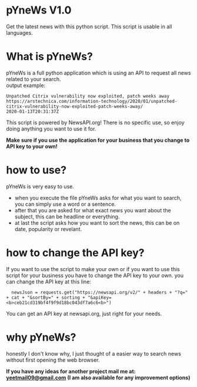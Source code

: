 # pYneWs V1.0
Get the latest news with this python script.
This script is usable in all languages.


# What is pYneWs?
pYneWs is a full python application which is using an API to request all news related to your search.    
 output example:    
     
    Unpatched Citrix vulnerability now exploited, patch weeks away    
    https://arstechnica.com/information-technology/2020/01/unpatched-citrix-vulnerability-now-exploited-patch-weeks-away/    
    2020-01-13T20:31:37Z    
    
This script is powered by NewsAPI.org!
There is no specific use, so enjoy doing anything you want to use it for.

<b>Make sure if you use the application for your business that you change to API key to your own!</b>


# how to use?
pYneWs is very easy to use.

- when you execute the file pYneWs asks for what you want to search, you can simply use a word or a sentence.
- after that you are asked for what exact news you want about the subject, this can be headline or everything.
- at last the script asks how you want to sort the news, this can be on date, popularity or revelant.

# how to change the API key?
If you want to use the script to make your own or if you want to use this script for your business you have to change the API key to your own.
you can change the API key at this line:

      newsJson = requests.get("https://newsapi.org/v2/" + headers + "?q=" + cat + "&sortBy=" + sorting + "&apiKey=<b>ceb21cd319bf4f9f9d18bc043df7a6c6<b>")
You can get an API key at newsapi.org, just right for your needs.

# why pYneWs?
honestly I don't know why, I just thought of a easier way to search news without first opening the web browser.

<b>If you have any ideas for another project mail me at: yeetmail09@gmail.com (I am also available for any improvement options)</b>
 
